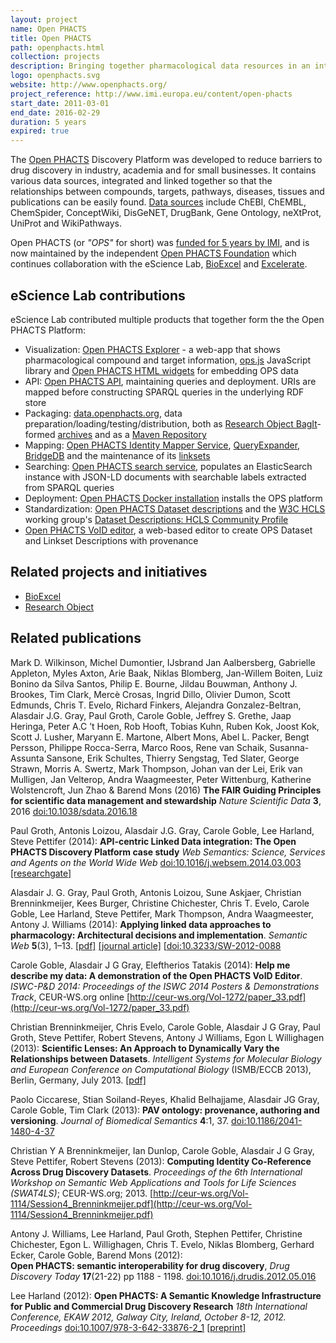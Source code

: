 ```yaml
---
layout: project
name: Open PHACTS
title: Open PHACTS
path: openphacts.html
collection: projects
description: Bringing together pharmacological data resources in an integrated, interoperable infrastructure
logo: openphacts.svg
website: http://www.openphacts.org/
project_reference: http://www.imi.europa.eu/content/open-phacts
start_date: 2011-03-01
end_date: 2016-02-29
duration: 5 years
expired: true
---
```



The [Open PHACTS](http://www.openphacts.org) Discovery Platform was developed to reduce barriers to drug discovery in industry, academia and for small businesses. It contains various data sources, integrated and linked together so that the relationships between compounds, targets, pathways, diseases, tissues and publications can be easily found. [Data sources](http://www.openphacts.org/2/sci/data.html) include ChEBI, ChEMBL, ChemSpider, ConceptWiki, DisGeNET, DrugBank, Gene Ontology, neXtProt, UniProt and WikiPathways.

Open PHACTS (or _"OPS"_ for short) was [funded for 5 years by IMI](http://www.imi.europa.eu/content/open-phacts), and is now maintained by the independent [Open PHACTS Foundation](http://www.openphactsfoundation.org/) which continues collaboration with the 
eScience Lab, [BioExcel](/projects/bioexcel) and [Excelerate](/projects/excelerate).


## eScience Lab contributions

eScience Lab contributed multiple products that together form the the Open PHACTS Platform:

* Visualization: [Open PHACTS Explorer](https://explorer.openphacts.org/) - a web-app that shows pharmacological compound and target information, [ops.js](https://www.npmjs.com/package/ops.js) JavaScript library and  [Open PHACTS HTML widgets](https://github.com/openphacts/ops-html-widgets) for embedding OPS data
* API: [Open PHACTS API](https://dev.openphacts.org/docs), maintaining queries and deployment. URIs are mapped before constructing SPARQL queries in the underlying RDF store
* Packaging: [data.openphacts.org](http://data.openphacts.org/), data preparation/loading/testing/distribution, both as [Research Object BagIt](https://github.com/ResearchObject/bagit-ro)-formed [archives](http://data.openphacts.org/artifactory/data/dev/2.0/rdf/) and as a [Maven Repository](http://data.openphacts.org/artifactory/data/org/openphacts/data/)
* Mapping: [Open PHACTS Identity Mapper Service](https://github.com/openphacts/queryExpander/tree/master/docker), [QueryExpander](http://ops2.few.vu.nl/QueryExpander), [BridgeDB](http://www.bridgedb.org/) and the maintenance of its [linksets](http://data.openphacts.org/2.1/ims/linksets/)
* Searching: [Open PHACTS search service](https://github.com/openphacts/ops-search), populates an ElasticSearch instance with JSON-LD documents with searchable labels extracted from SPARQL queries
* Deployment: [Open PHACTS Docker installation](https://github.com/openphacts/ops-docker/) installs the OPS platform
* Standardization: [Open PHACTS Dataset descriptions](http://www.openphacts.org/specs/2013/WD-datadesc-20130912/) and the [W3C HCLS]() working group's [Dataset Descriptions: HCLS Community Profile](https://www.w3.org/TR/hcls-dataset/)
* [Open PHACTS VoID editor](https://github.com/openphacts/Void-Editor2), a web-based editor to create OPS Dataset and Linkset Descriptions with provenance

## Related projects and initiatives

* [BioExcel](/projects/bioexcel) 
* [Research Object](/products/researchobject/)
 
## Related publications


Mark D. Wilkinson, Michel Dumontier, IJsbrand Jan Aalbersberg, Gabrielle Appleton, Myles Axton, Arie Baak,
Niklas Blomberg, Jan-Willem Boiten, Luiz Bonino da Silva Santos, Philip E. Bourne, Jildau Bouwman, Anthony J. Brookes,
Tim Clark, Mercè Crosas, Ingrid Dillo, Olivier Dumon, Scott Edmunds, Chris T. Evelo, Richard Finkers,
Alejandra Gonzalez-Beltran, Alasdair J.G. Gray, Paul Groth, Carole Goble, Jeffrey S. Grethe, Jaap Heringa,
Peter A.C ’t Hoen, Rob Hooft, Tobias Kuhn, Ruben Kok, Joost Kok, Scott J. Lusher, Maryann E. Martone, Albert Mons,
Abel L. Packer, Bengt Persson, Philippe Rocca-Serra, Marco Roos, Rene van Schaik, Susanna-Assunta Sansone, Erik Schultes,
Thierry Sengstag, Ted Slater, George Strawn, Morris A. Swertz, Mark Thompson, Johan van der Lei, Erik van Mulligen,
Jan Velterop, Andra Waagmeester, Peter Wittenburg, Katherine Wolstencroft, Jun Zhao & Barend Mons (2016)
**The FAIR Guiding Principles for scientific data management and stewardship**
_Nature Scientific Data_ **3**, 2016
[doi:10.1038/sdata.2016.18](http://dx.doi.org/10.1038/sdata.2016.18)

Paul Groth, Antonis Loizou, Alasdair J.G. Gray, Carole Goble, Lee Harland, Steve Pettifer (2014):
**API-centric Linked Data integration: The Open PHACTS Discovery Platform case study**
_Web Semantics: Science, Services and Agents on the World Wide Web_
[doi:10.1016/j.websem.2014.03.003](http://dx.doi.org/10.1016/j.websem.2014.03.003)
[[researchgate]](https://www.researchgate.net/publication/261440552_API-centric_Linked_data_integration_The_open_PHACTS_discovery_platform_case_study)

Alasdair J. G. Gray, Paul Groth, Antonis Loizou, Sune Askjaer, Christian Brenninkmeijer, Kees Burger, Christine Chichester, Chris T. Evelo, Carole Goble, Lee Harland, Steve Pettifer, Mark Thompson, Andra Waagmeester, Antony J. Williams (2014):
**Applying linked data approaches to pharmacology: Architectural decisions and implementation**.
_Semantic Web_ **5**(3), 1–13.
[[pdf]](http://www.semantic-web-journal.net/system/files/swj258_1.pdf)
[[journal article]](http://www.semantic-web-journal.net/content/applying-linked-data-approaches-pharmacology-architectural-decisions-and-implementation)
[[doi:10.3233/SW-2012-0088](http://dx.doi.org/10.3233/SW-2012-0088)

Carole Goble,
Alasdair J G Gray,
Eleftherios Tatakis (2014):
**Help me describe my data: A demonstration of the Open PHACTS VoID Editor**.
_ISWC-P&D 2014: Proceedings of the ISWC 2014 Posters & Demonstrations Track_,
CEUR-WS.org online [http://ceur-ws.org/Vol-1272/paper_33.pdf](http://ceur-ws.org/Vol-1272/paper_33.pdf)

Christian Brenninkmeijer, Chris Evelo, Carole Goble, Alasdair J G Gray, Paul Groth, Steve Pettifer, Robert Stevens, Antony J Williams, Egon L Willighagen (2013):
**Scientific Lenses: An Approach to Dynamically Vary the Relationships between Datasets**.
_Intelligent Systems for Molecular Biology and European Conference on Computational Biology_ (ISMB/ECCB 2013), Berlin, Germany, July 2013.
[[pdf]](http://linkedscience.org/wp-content/uploads/2012/05/lisc2012_submission_8.pdf)

Paolo Ciccarese, Stian Soiland-Reyes, Khalid Belhajjame, Alasdair JG Gray, Carole Goble, Tim Clark (2013): **PAV ontology: provenance, authoring and versioning**.
_Journal of Biomedical Semantics_ **4**:1, 37. [doi:10.1186/2041-1480-4-37](http://dx.doi.org/10.1186/2041-1480-4-37)


Christian Y A Brenninkmeijer, Ian Dunlop, Carole Goble, Alasdair J G Gray, Steve Pettifer, Robert Stevens (2013):
**Computing Identity Co-Reference Across Drug Discovery Datasets**.
_Proceedings of the 6th International Workshop on Semantic Web Applications and Tools for Life Sciences (SWAT4LS)_; CEUR-WS.org; 2013.
[http://ceur-ws.org/Vol-1114/Session4_Brenninkmeijer.pdf](http://ceur-ws.org/Vol-1114/Session4_Brenninkmeijer.pdf)

Antony J. Williams, Lee Harland, Paul Groth, Stephen Pettifer, Christine Chichester, Egon L. Willighagen, Chris T. Evelo, Niklas Blomberg, Gerhard Ecker, Carole Goble, Barend Mons (2012):  
**Open PHACTS: semantic interoperability for drug discovery**, 
_Drug Discovery Today_  **17**(21-22) pp 1188 - 1198. [doi:10.1016/j.drudis.2012.05.016](http://dx.doi.org/10.1016/j.drudis.2012.05.016)

Lee Harland (2012): **Open PHACTS: A Semantic Knowledge Infrastructure for Public and Commercial Drug Discovery Research**
_18th International Conference, EKAW 2012, Galway City, Ireland, October 8-12, 2012. Proceedings_
[doi:10.1007/978-3-642-33876-2_1](http://dx.doi.org/10.1007/978-3-642-33876-2_1) [[preprint]](http://www.openphacts.org/documents/publications/Harland_Open%20PHACTS_A%20semantic%20knowledge%20infrastructure%20for%20public%20and%20commercial%20drug%20discovery%20research_Springer_Lecture%20Notes%20in%20Computer%20Science_V%207603_2012_p1-7.pdf)

